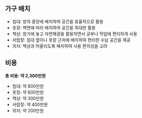 ## 가구 배치

- 침대: 방의 중앙에 배치하여 공간을 효율적으로 활용
- 옷장: 벽면에 따라 배치하여 공간을 최대한 활용
- 책상: 창가에 놓고 자연채광을 활용하면서 공부나 작업에 편리하게 사용
- 서랍장: 침대 옆이나 옷장 근처에 배치하여 편리한 수납 공간을 제공
- 의자: 책상과 어울리도록 배치하여 사용 편의성을 고려

## 비용
**총 비용: 약 2,300만원**
- 침대: 약 800만원
- 옷장: 약 600만원
- 책상: 약 300만원
- 서랍장: 약 400만원
- 의자: 약 200만원
  
